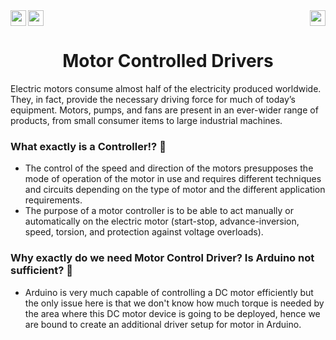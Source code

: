<div>
<img src="https://img.shields.io/badge/MicroController%3A-Arduino%20UNO%203-green[700]"height="25" align="left">
<a href="https://www.tinkercad.com/things/1cJAQMVVZKf-motor-driver-controller"><img src="https://img.shields.io/badge/Simulation:-Click%20to%20Tinker-blue" height="25"></a>
<img src="https://img.shields.io/badge/Processor%3A-Atmega328P-black" height="25"align="right">
</div>

<div align="center">
    <h1>Motor Controlled Drivers</h1>
</div>

Electric motors consume almost half of the electricity produced worldwide. They, in fact, provide the necessary driving force for much of today’s equipment. Motors, pumps, and fans are present in an ever-wider range of products, from small consumer items to large industrial machines.

### What exactly is a Controller!? 🤔
- The control of the speed and direction of the motors presupposes the mode of operation of the motor in use and requires different techniques and circuits depending on the type of motor and the different application requirements.
- The purpose of a motor controller is to be able to act manually or automatically on the electric motor (start-stop, advance-inversion, speed, torsion, and protection against voltage overloads).

### Why exactly do we need Motor Control Driver? Is Arduino not sufficient? 🤔
- Arduino is very much capable of controlling a DC motor efficiently but the only issue here is that we don't know how much torque is needed by the area where this DC motor device is going to be deployed, hence we are bound to create an additional driver setup for motor in Arduino.